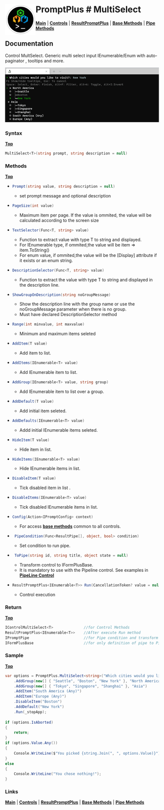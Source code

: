 # <img align="left" width="100" height="100" src="./images/icon.png"> PromptPlus # MultiSelect
[**Main**](index.md#help) | 
[**Controls**](index.md#apis) |
[**ResultPromptPlus**](resultpromptplus) |
[**Base Methods**](basemethods) |
[**Pipe Methods**](pipemethods)

## Documentation
Control MultSelect. Generic multi select input IEnumerable/Enum with auto-paginator , tooltips and more.

![](./images/MultSelect.gif)

### Syntax
[**Top**](#promptplus--multiselect)

```csharp
MultiSelect<T>(string prompt, string description = null)
```

 ### Methods
[**Top**](#promptplus--multiselect)

- ```csharp
  Prompt(string value, string description = null)
  ``` 
  - set prompt message and optional description

- ```csharp
  PageSize(int value)
    ```
    - Maximum item per page. If the value is ommited, the value will be calculated according to the screen size

- ```csharp
  TextSelector(Func<T, string> value)
    ```
    - Function to extract value with type T to string and displayed.
    - For IEnumerable type, if ommited,the value will be item => item.ToString()
    - For enum value, if ommited,the value will be the \[Display\] attribute if it exists or an enum string.

- ```csharp
  DescriptionSelector(Func<T, string> value)
    ```
    - Function to extract the value with type T to string and displayed in the description line.

- ```csharp
  ShowGroupOnDescription(string noGroupMessage)
    ```
    - Show the description line with the group name or use the noGroupMessage parameter when there is no group.
    - Must have declared DescriptionSelector method 

- ```csharp
  Range(int minvalue, int maxvalue)
    ```
    - Minimum and maximum items seleted

- ```csharp
  AddItem(T value)
    ```
    - Add item to list.

- ```csharp
  AddItems(IEnumerable<T> value)
    ```
    - Add IEnumerable item to list.

- ```csharp
  AddGroup(IEnumerable<T> value, string group)
    ```
    - Add IEnumerable item to list over a group.

- ```csharp
  AddDefault(T value)
    ```
    - Add initial item seleted.

- ```csharp
  AddDefaults(IEnumerable<T> value)
    ```
    - Addd initial IEnumerable items seleted.

- ```csharp
  HideItem(T value)
    ```
    - Hide item in list.

- ```csharp
  HideItems(IEnumerable<T> value)
    ```
    - Hide IEnumerable items in list.

- ```csharp
  DisableItem(T value)
    ```
    - Tick disabled item in list .

- ```csharp
  DisableItems(IEnumerable<T> value)
    ```
    - Tick disabled IEnumerable items in list.

- ```csharp
  Config(Action<IPromptConfig> context)
  ``` 
  - For access [**base methods**](basemethods) common to all controls.

- ```csharp
   PipeCondition(Func<ResultPipe[], object, bool> condition)
  ``` 
  - Set condition to run pipe.

- ```csharp
   ToPipe(string id, string title, object state = null)
  ``` 
  - Transform control to IFormPlusBase.
  - It is mandatory to use with the Pipeline control. See examples in [**PipeLine Control**](pipeline)

- ```csharp
  ResultPromptPlus<IEnumerable<T>> Run(CancellationToken? value = null)
  ``` 
	- Control execution

### Return
[**Top**](#promptplus--multiselect)

```csharp
IControlMultiSelect<T>              //for Control Methods
ResultPromptPlus<IEnumerable<T>>    //After execute Run method
IPromptPipe                         //for Pipe condition and transform to IFormPlusBase 
IFormPlusBase                       //for only definition of pipe to Pipeline Control
```

### Sample
[**Top**](#promptplus--multiselect)

```csharp
var options = PromptPlus.MultiSelect<string>("Which cities would you like to visit?")
    .AddGroup(new[] { "Seattle", "Boston", "New York" }, "North America")
    .AddGroup(new[] { "Tokyo", "Singapore", "Shanghai" }, "Asia")
    .AddItem("South America (Any)")
    .AddItem("Europe (Any)")
    .DisableItem("Boston")
    .AddDefault("New York")
    .Run(_stopApp);

if (options.IsAborted)
{
    return;
}
if (options.Value.Any())
{
    Console.WriteLine($"You picked {string.Join(", ", options.Value)}");
}
else
{
    Console.WriteLine("You chose nothing!");
}
```

### Links
[**Main**](index.md#help) | 
[**Controls**](index.md#apis) |
[**ResultPromptPlus**](resultpromptplus) |
[**Base Methods**](basemethods) |
[**Pipe Methods**](pipemethods)

